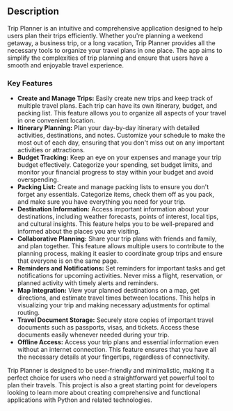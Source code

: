 ## Description

Trip Planner is an intuitive and comprehensive application designed to help users plan their trips efficiently. Whether you're planning a weekend getaway, a business trip, or a long vacation, Trip Planner provides all the necessary tools to organize your travel plans in one place. The app aims to simplify the complexities of trip planning and ensure that users have a smooth and enjoyable travel experience.

### Key Features

- **Create and Manage Trips:** Easily create new trips and keep track of multiple travel plans. Each trip can have its own itinerary, budget, and packing list. This feature allows you to organize all aspects of your travel in one convenient location.
- **Itinerary Planning:** Plan your day-by-day itinerary with detailed activities, destinations, and notes. Customize your schedule to make the most out of each day, ensuring that you don't miss out on any important activities or attractions.
- **Budget Tracking:** Keep an eye on your expenses and manage your trip budget effectively. Categorize your spending, set budget limits, and monitor your financial progress to stay within your budget and avoid overspending.
- **Packing List:** Create and manage packing lists to ensure you don't forget any essentials. Categorize items, check them off as you pack, and make sure you have everything you need for your trip.
- **Destination Information:** Access important information about your destinations, including weather forecasts, points of interest, local tips, and cultural insights. This feature helps you to be well-prepared and informed about the places you are visiting.
- **Collaborative Planning:** Share your trip plans with friends and family, and plan together. This feature allows multiple users to contribute to the planning process, making it easier to coordinate group trips and ensure that everyone is on the same page.
- **Reminders and Notifications:** Set reminders for important tasks and get notifications for upcoming activities. Never miss a flight, reservation, or planned activity with timely alerts and reminders.
- **Map Integration:** View your planned destinations on a map, get directions, and estimate travel times between locations. This helps in visualizing your trip and making necessary adjustments for optimal routing.
- **Travel Document Storage:** Securely store copies of important travel documents such as passports, visas, and tickets. Access these documents easily whenever needed during your trip.
- **Offline Access:** Access your trip plans and essential information even without an internet connection. This feature ensures that you have all the necessary details at your fingertips, regardless of connectivity.

Trip Planner is designed to be user-friendly and minimalistic, making it a perfect choice for users who need a straightforward yet powerful tool to plan their travels. This project is also a great starting point for developers looking to learn more about creating comprehensive and functional applications with Python and related technologies.
